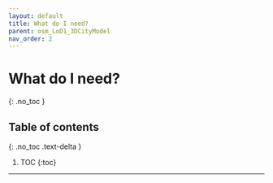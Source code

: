 ```yaml
---
layout: default
title: What do I need?
parent: osm_LoD1_3DCityModel
nav_order: 2
---
```


# What do I need?
{: .no_toc }

## Table of contents
{: .no_toc .text-delta }

1. TOC
{:toc}

---
